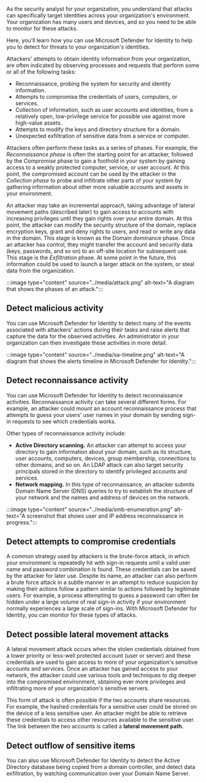 As the security analyst for your organization, you understand that attacks can specifically target identities across your organization's environment. Your organization has many users and devices, and so you need to be able to monitor for these attacks.

Here, you'll learn how you can use Microsoft Defender for Identity to help you to detect for threats to your organization's identities.

Attackers' attempts to obtain identity information from your organization, are often indicated by observing processes and requests that perform some or all of the following tasks:

- Reconnaissance, probing the system for security and identity information.
- Attempts to compromise the credentials of users, computers, or services.
- Collection of information, such as user accounts and identities, from a relatively open, low-privilege service for possible use against more high-value assets.
- Attempts to modify the keys and directory structure for a domain.
- Unexpected exfiltration of sensitive data from a service or computer.

Attackers often perform these tasks as a series of phases. For example, the *Reconnaissance phase* is often the starting point for an attacker, followed by the *Compromise* phase to gain a foothold in your system by gaining access to a weakly protected computer, service, or user account. At this point, the compromised account can be used by the attacker in the *Collection phase* to probe and infiltrate other parts of your system by gathering information about other more valuable accounts and assets in your environment.

An attacker may take an incremental approach, taking advantage of lateral movement paths (described later) to gain access to accounts with increasing privileges until they gain rights over your entire domain. At this point, the attacker can modify the security structure of the domain, replace encryption keys, grant and deny rights to users, and read or write any data in the domain. This stage is known as the Domain dominance phase. Once an attacker has control, they might transfer the account and security data (keys, passwords, and so on) to an off-site location for subsequent use. This stage is the *Exfiltration* phase. At some point in the future, this information could be used to launch a  larger attack on the system, or steal data from the organization.

:::image type="content" source="../media/attack.png" alt-text="A diagram that shows the phases of an attack.":::

## Detect malicious activity

You can use Microsoft Defender for Identity to detect many of the events associated with attackers' actions during their tasks and raise alerts that capture the data for the observed activities. An administrator in your organization can then investigate these activities in more detail.

:::image type="content" source="../media/sa-timeline.png" alt-text="A diagram that shows the alerts timeline in Microsoft Defender for Identity.":::

## Detect reconnaissance activity

You can use Microsoft Defender for Identity to detect reconnaissance activities. Reconnaissance activity can take several different forms. For example, an attacker could mount an account reconnaissance process that attempts to guess your users' user names in your domain by sending sign-in requests to see which credentials works. 

Other types of reconnaissance activity include:

- **Active Directory scanning.** An attacker can attempt to access your directory to gain information about your domain, such as its structure, user accounts, computers, devices, group membership, connections to other domains, and so on. An LDAP attack can also target security principals stored in the directory to identify privileged accounts and services.
- **Network mapping.** In this type of reconnaissance, an attacker submits Domain Name Server (DNS) queries to try to establish the structure of your network and the names and address of devices on the network. 

:::image type="content" source="../media/smb-enumeration.png" alt-text="A screenshot that shows user and IP address reconnaissance in progress.":::

## Detect attempts to compromise credentials

A common strategy used by attackers is the brute-force attack, in which your environment is repeatedly hit with sign-in requests until a valid user name and password combination is found. These credentials can be saved by the attacker for later use. Despite its name, an attacker can also perform a brute force attack in a subtle manner in an attempt to reduce suspicion by making their actions follow a pattern similar to actions followed by legitimate users. For example, a process attempting to guess a password can often be hidden under a large volume of real sign-in activity if your environment normally experiences a large scale of sign-ins.  With Microsoft Defender for Identity, you can monitor for these types of attacks.

## Detect possible lateral movement attacks

A lateral movement attack occurs when the stolen credentials obtained from a lower priority or less-well protected account (user or server) and these credentials are used to gain access to more of your organization's sensitive accounts and services. Once an attacker has gained access to your network, the attacker could use various tools and techniques to dig deeper into the compromised environment, obtaining ever more privileges and infiltrating more of your organization's sensitive servers.

This  form of attack is often possible if the two accounts share resources. For example, the hashed credentials for a sensitive user could be stored on the device of a less sensitive user. An attacker might be able to retrieve these credentials to access other resources available to the sensitive user. The link between the two accounts is called a **lateral movement path**.

## Detect outflow of sensitive items

You can also use Microsoft Defender for Identity to detect the Active Directory database being copied from a domain controller, and detect data exfiltration, by watching communication over your Domain Name Server.

